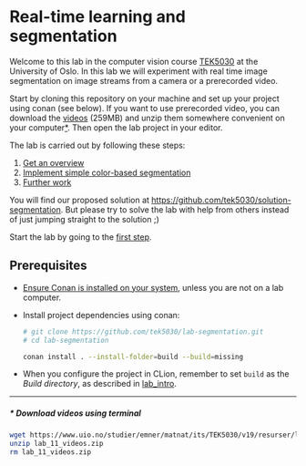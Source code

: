# Real-time learning and segmentation
Welcome to this lab in the computer vision course [TEK5030] at the University of Oslo.
In this lab we will experiment with real time image segmentation on image streams from a camera or a prerecorded video.

Start by cloning this repository on your machine and set up your project using conan (see below).
If you want to use prerecorded video, you can download the [videos]
(259MB) and unzip them somewhere convenient on your computer[&ast;](#terminal).
Then open the lab project in your editor.

The lab is carried out by following these steps:
1. [Get an overview](lab-guide/1-get-an-overview.md)
2. [Implement simple color-based segmentation](lab-guide/2-implement-simple-color-based-segmentation.md)
3. [Further work](lab-guide/3-further-work.md)

You will find our proposed solution at https://github.com/tek5030/solution-segmentation.
But please try to solve the lab with help from others instead of just jumping straight to the solution ;)

Start the lab by going to the [first step](lab-guide/1-get-an-overview.md).


## Prerequisites
- [Ensure Conan is installed on your system][conan], unless you are not on a lab computer.
- Install project dependencies using conan:

   ```bash
   # git clone https://github.com/tek5030/lab-segmentation.git
   # cd lab-segmentation

   conan install . --install-folder=build --build=missing
   ```
- When you configure the project in CLion, remember to set `build` as the _Build directory_, as described in [lab_intro].

---

##### &ast; Download videos using terminal
<a name="terminal"></a>
```bash
wget https://www.uio.no/studier/emner/matnat/its/TEK5030/v19/resurser/lab_11_videos.zip
unzip lab_11_videos.zip
rm lab_11_videos.zip
```

[TEK5030]: https://www.uio.no/studier/emner/matnat/its/TEK5030/
[videos]: https://www.uio.no/studier/emner/matnat/its/TEK5030/v19/resurser/lab_11_videos.zip
[conan]: https://tek5030.github.io/tutorial/conan.html
[lab_intro]: https://github.com/tek5030/lab-intro/blob/master/cpp/lab-guide/1-open-project-in-clion.md#6-configure-project